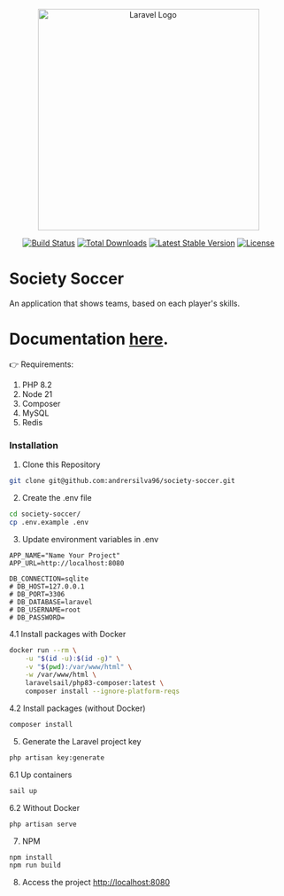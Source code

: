 <p align="center"><a href="https://laravel.com" target="_blank"><img src="https://raw.githubusercontent.com/laravel/art/master/logo-lockup/5%20SVG/2%20CMYK/1%20Full%20Color/laravel-logolockup-cmyk-red.svg" width="400" alt="Laravel Logo"></a></p>

<p align="center">
<a href="https://github.com/laravel/framework/actions"><img src="https://github.com/laravel/framework/workflows/tests/badge.svg" alt="Build Status"></a>
<a href="https://packagist.org/packages/laravel/framework"><img src="https://img.shields.io/packagist/dt/laravel/framework" alt="Total Downloads"></a>
<a href="https://packagist.org/packages/laravel/framework"><img src="https://img.shields.io/packagist/v/laravel/framework" alt="Latest Stable Version"></a>
<a href="https://packagist.org/packages/laravel/framework"><img src="https://img.shields.io/packagist/l/laravel/framework" alt="License"></a>
</p>

# Society Soccer
An application that shows teams, based on each player's skills.

# Documentation [here](https://documenter.getpostman.com/view/10880762/2sA3XJk4hm).

👉 Requirements:

1. PHP 8.2
2. Node 21
3. Composer
4. MySQL
5. Redis

   
### Installation
1. Clone this Repository
```sh
git clone git@github.com:andrersilva96/society-soccer.git
```

2. Create the .env file
```sh
cd society-soccer/
cp .env.example .env
```

3. Update environment variables in .env
```dosini
APP_NAME="Name Your Project"
APP_URL=http://localhost:8080

DB_CONNECTION=sqlite
# DB_HOST=127.0.0.1
# DB_PORT=3306
# DB_DATABASE=laravel
# DB_USERNAME=root
# DB_PASSWORD=
```

4.1 Install packages with Docker
```sh
docker run --rm \
    -u "$(id -u):$(id -g)" \
    -v "$(pwd):/var/www/html" \
    -w /var/www/html \
    laravelsail/php83-composer:latest \
    composer install --ignore-platform-reqs
```

4.2 Install packages (without Docker)
```sh
composer install
```

5. Generate the Laravel project key
```sh
php artisan key:generate
```

6.1 Up containers
```sh
sail up
```

6.2 Without Docker
```sh
php artisan serve
```

7. NPM
```sh
npm install
npm run build
```

8. Access the project
[http://localhost:8080](http://localhost:8080)
